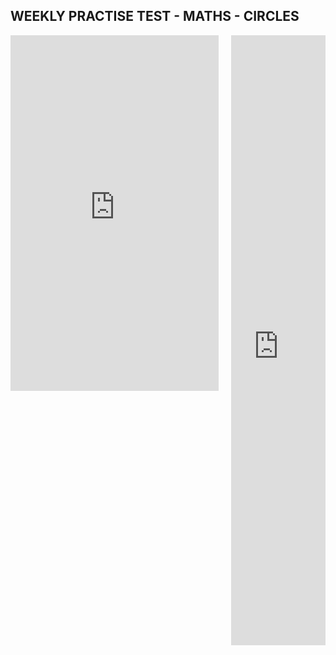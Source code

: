 ## WEEKLY PRACTISE TEST - MATHS - CIRCLES

<div style="display: flex; align-items: flex-start;">

  <div style="flex: 1; padding-right: 10px;">
    <iframe src="https://docs.google.com/presentation/d/e/2PACX-1vTsuAyFdEKD_z0BsHS_fE4hYmphaf8pufaBchPpPFLmpG_8shDGzsh3j-5UXvygTRECfhvuoaSt2Ynf/embed?start=false&loop=false&delayms=3000&rm=minimal" frameborder="0" width="100%" height="569" allowfullscreen="true" mozallowfullscreen="true" webkitallowfullscreen="true"></iframe>
  </div>

  <div style="flex: 0 0 30%; padding-left: 10px;">
    <iframe src="https://docs.google.com/forms/d/e/1FAIpQLScrpxYH7XYZQA3sbR8hyMySRFm0zhzPDbl3l_CzqE1LDljDLQ/viewform?embedded=true" width="100%" height="976" frameborder="0" marginheight="0" marginwidth="0">Loading…</iframe>
  </div>

</div>

